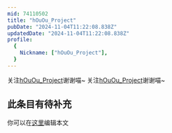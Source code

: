 ```yaml
---
mid: 74110502
title: "hOuOu_Project"
pubDate: "2024-11-04T11:22:08.838Z"
updatedDate: "2024-11-04T11:22:08.838Z"
profile:
  {
    Nickname: ["hOuOu_Project"],
  }
---
```


关注[hOuOu_Project](https://space.bilibili.com/74110502)谢谢喵~ 关注[hOuOu_Project](https://space.bilibili.com/74110502)谢谢喵~

## 此条目有待补充
你可以在[这里](https://github.com/Yuhanawa/VTuber.ICU/edit/master/src/content/v/hOuOu_Project/index.md)编辑本文
